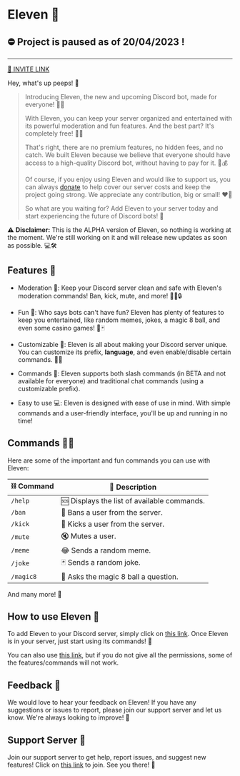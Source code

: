 # Eleven 🔮

## ⛔ Project is paused as of 20/04/2023 !
---
[🔗 INVITE LINK](https://discord.com/api/oauth2/authorize?client_id=1033058803035422760&permissions=8&scope=bot%20applications.commands)

Hey, what's up peeps! 👋

> Introducing Eleven, the new and upcoming Discord bot, made for everyone! 🤖💬
> 
> With Eleven, you can keep your server organized and entertained with its powerful moderation and fun features. And the best part? It's completely free! 🎉🆓
> 
> That's right, there are no premium features, no hidden fees, and no catch. We built Eleven because we believe that everyone should have access to a high-quality Discord bot, without having to pay for it. 💸💰
> 
> Of course, if you enjoy using Eleven and would like to support us, you can always [donate](https://www.buymeacoffee.com/elevenbot) to help cover our server costs and keep the project going strong. We appreciate any contribution, big or small! ❤️💸
> 
> So what are you waiting for? Add Eleven to your server today and start experiencing the future of Discord bots! 🚀

⚠️ **Disclaimer:** This is the ALPHA version of Eleven, so nothing is working at the moment. We're still working on it and will release new updates as soon as possible. 💻🛠️

## Features 🚀

-   Moderation 🔨: Keep your Discord server clean and safe with Eleven's moderation commands! Ban, kick, mute, and more! 👮‍♂️🔒
    
-   Fun 🎉: Who says bots can't have fun? Eleven has plenty of features to keep you entertained, like random memes, jokes,  a magic 8 ball, and even some casino games! 🤪🃏
    
-   Customizable 🎨: Eleven is all about making your Discord server unique. You can customize its prefix, **language**, and even enable/disable certain commands. 🌈🔧
    
-   Commands 💬: Eleven supports both slash commands (in BETA and not available for everyone) and traditional chat commands (using a customizable prefix).
- Easy to use 💻: Eleven is designed with ease of use in mind. With simple commands and a user-friendly interface, you'll be up and running in no time!
    

## Commands 🤖💬

Here are some of the important and fun commands you can use with Eleven:

| ⛓️ Command | 💬 Description |
| --- | --- |
| `/help` | 🆘 Displays the list of available commands. |
| `/ban` | 🔨 Bans a user from the server. |
| `/kick` | 🔨 Kicks a user from the server. |
| `/mute` | 🔇 Mutes a user. |
| `/meme` | 😂 Sends a random meme. |
| `/joke` | 🃏 Sends a random joke. |
| `/magic8` | 🔮 Asks the magic 8 ball a question. |

And many more! 🤯

## How to use Eleven 🤔

To add Eleven to your Discord server, simply click on [this link](https://discord.com/api/oauth2/authorize?client_id=1033058803035422760&permissions=8&scope=bot%20applications.commands). Once Eleven is in your server, just start using its commands! 🎉

You can also use [this link](https://discord.com/api/oauth2/authorize?client_id=1033058803035422760&permissions=4398046511095&scope=bot%20applications.commands), but if you do not give all the permissions, some of the features/commands will not work. 

## Feedback 📣

We would love to hear your feedback on Eleven! If you have any suggestions or issues to report, please join our support server and let us know. We're always looking to improve! 💪

## Support Server 👥

Join our support server to get help, report issues, and suggest new features! Click on [this link](https://discord.gg/8QNbtw2w4S) to join. See you there! 👋
